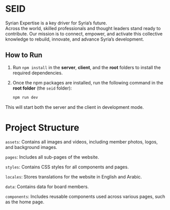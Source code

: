 # SEID

Syrian Expertise is a key driver for Syria’s future.  
Across the world, skilled professionals and thought leaders stand ready to contribute. Our mission is to connect, empower, and activate this collective knowledge to rebuild, innovate, and advance Syria’s development.

## How to Run

1. Run `npm install` in the **server**, **client**, and the **root** folders to install the required dependencies.

2. Once the npm packages are installed, run the following command in the **root folder** (the `seid` folder):
   ```bash
   npm run dev
   ```

This will start both the server and the client in development mode.

# Project Structure

`assets`: Contains all images and videos, including member photos, logos, and background images.

`pages`: Includes all sub-pages of the website.

`styles`: Contains CSS styles for all components and pages.

`locales`: Stores translations for the website in English and Arabic.

`data`: Contains data for board members.

`components`: Includes reusable components used across various pages, such as the home page.

